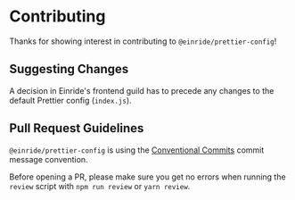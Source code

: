 # Contributing

Thanks for showing interest in contributing to `@einride/prettier-config`!

## Suggesting Changes

A decision in Einride's frontend guild has to precede any changes to the default
Prettier config (`index.js`).

## Pull Request Guidelines

`@einride/prettier-config` is using the
[Conventional Commits](https://www.conventionalcommits.org/) commit message
convention.

Before opening a PR, please make sure you get no errors when running the
`review` script with `npm run review` or `yarn review`.
